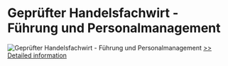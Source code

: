 # Geprüfter Handelsfachwirt - Führung und Personalmanagement
![Geprüfter Handelsfachwirt - Führung und Personalmanagement](https://mycommerce.akamaized.net/api/pimages/P300381781/BIG/300381781.JPG)
[>> Detailed information](https://secure.shareit.com/shareit/product.html?productid=300381781&affiliateid=200057808)
